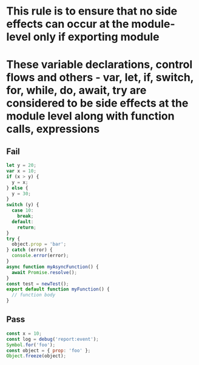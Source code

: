 # This rule is to ensure that no side effects can occur at the module-level only if exporting module

# These variable declarations, control flows and others - var, let, if, switch, for, while, do, await, try are considered to be side effects at the module level along with function calls, expressions

## Fail

```js
let y = 20;
var x = 10;
if (x > y) {
  y = x;
} else {
  y = 30;
}
switch (y) {
  case 10:
    break;
  default:
    return;
}
try {
  object.prop = 'bar';
} catch (error) {
  console.error(error);
}
async function myAsyncFunction() {
  await Promise.resolve();
}
const test = newTest();
export default function myFunction() {
  // function body
}
```

## Pass

```js
const x = 10;
const log = debug('report:event');
Symbol.for('foo');
const object = { prop: 'foo' };
Object.freeze(object);
```
